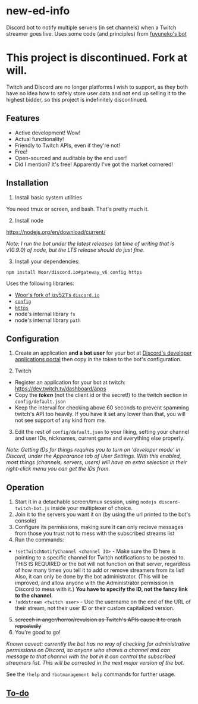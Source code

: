 # new-ed-info

Discord bot to notify multiple servers (in set channels) when a Twitch streamer goes live. Uses some code (and principles) from [fuyuneko's bot](<https://github.com/fuyuneko/discord-twitch-bot>)

# This project is discontinued. Fork at will.

Twitch and Discord are no longer platforms I wish to support, as they both have no idea how to safely store user data and not end up selling it to the highest bidder, so this project is indefinitely discontinued.

## Features

- Active development! Wow!
- Actual functionality!
- Friendly to Twitch APIs, even if they're not!
- Free!
- Open-sourced and auditable by the end user!
- Did I mention? It's free! Apparently I've got the market cornered!

## Installation

1. Install basic system utilities

You need tmux or screen, and bash. That's pretty much it.

2. Install node

https://nodejs.org/en/download/current/

*Note: I run the bot under the latest releases (at time of writing that is v10.9.0) of node, but the LTS release should do just fine.*

3. Install your dependencies:

```npm install Woor/discord.io#gateway_v6 config https```

Uses the following libraries:
- [Woor's fork of izy521's `discord.io`](<https://github.com/Woor/discord.io/tree/gateway_v6>)
- [`config`](<https://www.npmjs.com/package/config>)
- [`https`](<https://www.npmjs.com/package/https>)
- node's internal library `fs`
- node's internal library `path`

## Configuration

1. Create an application **and a bot user** for your bot at [Discord's developer applications portal](<https://discordapp.com/developers/applications/me>) then copy in the token to the bot's configuration.

2. Twitch
- Register an application for your bot at twitch: https://dev.twitch.tv/dashboard/apps
- Copy the ***token*** (not the client id or the secret!) to the twitch section in `config/default.json`
- Keep the interval for checking above 60 seconds to prevent spamming twitch's API too heavily. If you have it set any lower than that, you will not see support of any kind from me.



3. Edit the rest of `config/default.json` to your liking, setting your channel and user IDs, nicknames, current game and everything else properly.

*Note: Getting IDs for things requires you to turn on 'developer mode' in Discord, under the Appearance tab of User Settings. With this enabled, most things (channels, servers, users) will have an extra selection in their right-click menu you can get the IDs from.*

## Operation
1. Start it in a detachable screen/tmux session, using `nodejs discord-twitch-bot.js` inside your multiplexer of choice.
2. Join it to the servers you want it on (by using the url printed to the bot's console)
3. Configure its permissions, making sure it can only recieve messages from those you trust not to mess with the subscribed streams list
4. Run the commands:
- ```!setTwitchNotifyChannel <channel ID>``` - Make sure the ID here is pointing to a specific channel for Twitch notifications to be posted to. THIS IS REQUIRED or the bot will not function on that server, regardless of how many times you tell it to add or remove streamers from its list! Also, it can only be done by the bot administrator. (This will be improved, and allow anyone with the Administrator permission in Discord to mess with it.) **You have to specify the ID, not the fancy link to the channel.**
- ```!addstream <twitch user>``` - Use the username on the end of the URL of their stream, not their user ID or their custom capitalized version.
5. ~~screech in anger/horror/revulsion as Twitch's APIs cause it to crash repeatedly~~
6. You're good to go!

*Known caveat: currently the bot has no way of checking for administrative permissions on Discord, so anyone who shares a channel and can message to that channel with the bot in it can control the subscribed streamers list. This will be corrected in the next major version of the bot.* 

See the `!help` and `!botmanagement help` commands for further usage.

## [To-do](<https://github.com/DJArghlex/twitch-notifier-bot/issues?q=label%3Aenhancement+>)
